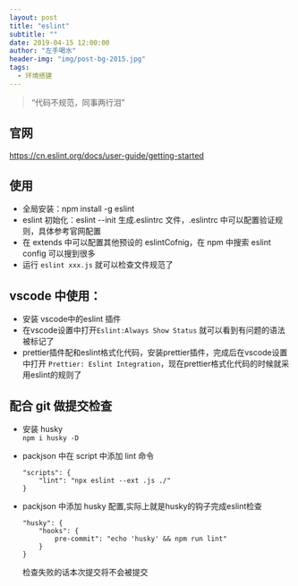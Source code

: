 ```yaml
---
layout: post
title: "eslint"
subtitle: ""
date: 2019-04-15 12:00:00
author: "左手喝水"
header-img: "img/post-bg-2015.jpg"
tags:
  - 环境搭建
---
```


> “代码不规范，同事两行泪”

## 官网

https://cn.eslint.org/docs/user-guide/getting-started

## 使用

- 全局安装：npm install -g eslint
- eslint 初始化：eslint --init 生成.eslintrc 文件，.eslintrc 中可以配置验证规则，具体参考官网配置
- 在 extends 中可以配置其他预设的 eslintCofnig，在 npm 中搜索 eslint config 可以搜到很多
- 运行 `eslint xxx.js` 就可以检查文件规范了

## vscode 中使用：

- 安装 vscode中的eslint 插件
- 在vscode设置中打开`Eslint:Always Show Status` 就可以看到有问题的语法被标记了
- prettier插件配和eslint格式化代码，安装prettier插件，完成后在vscode设置中打开 `Prettier: Eslint Integration`，现在prettier格式化代码的时候就采用eslint的规则了

## 配合 git 做提交检查
  -  安装 husky   
`npm i husky -D`
  - packjson 中在 script 中添加 lint 命令
    ```
    "scripts": {
        "lint": "npx eslint --ext .js ./"
    }
    ```
  - packjson 中添加 husky 配置,实际上就是husky的钩子完成eslint检查

    ```
    "husky": {
        "hooks": {
            pre-commit": "echo 'husky' && npm run lint"
        }
    }
    ```
    检查失败的话本次提交将不会被提交